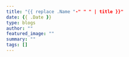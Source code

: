 ```yaml
---
title: "{{ replace .Name "-" " " | title }}"
date: {{ .Date }}
type: blogs
author: ""
featured_image: ""
summary: ""
tags: []
---
```

